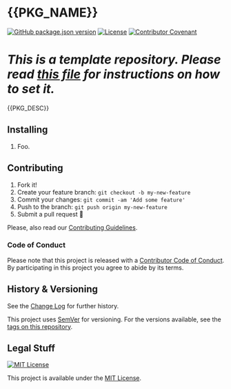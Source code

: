 # {{PKG_NAME}}

<!--
TODO Change version reference badge
BODY The [ReadMe file](README.md) has a badge referring to the repository's version. By default we use [Shields](https://shields.io/)' JSON version badge. If you are using a file other than a `.json` to keep version, change the line below.
-->
[![GitHub package.json version](https://img.shields.io/github/package-json/v/{{PKG_REPO}})](https://github.com/{{PKG_REPO}})
[![License](https://img.shields.io/github/license/{{PKG_REPO}}.svg)](https://github.com/{{PKG_REPO}})
[![Contributor Covenant](https://img.shields.io/badge/Contributor%20Covenant-v1.4%20adopted-ff69b4.svg)](CODE-OF-CONDUCT.md)

<!--
TODO Delete the notice line on ReadMe
BODY The [ReadMe file](README.md) has a notice line guiding to the template's tutorial. Delete it and replace by the repository's description.
-->
# *This is a template repository. Please read [this file](DELETE_ME.md) for instructions on how to set it.*

{{PKG_DESC}}

## Installing

<!--
TODO Set installation instructions
BODY If there is some installation method, define it on the [README file](README.md).
-->
1. Foo.

## Contributing

1. Fork it!
2. Create your feature branch: `git checkout -b my-new-feature`
3. Commit your changes: `git commit -am 'Add some feature'`
4. Push to the branch: `git push origin my-new-feature`
5. Submit a pull request :tada:

Please, also read our [Contributing Guidelines](CONTRIBUTING.md).

### Code of Conduct

Please note that this project is released with a [Contributor Code of Conduct](CODE-OF-CONDUCT.md). By participating in this project you agree to abide by its terms.

## History & Versioning

See the [Change Log](CHANGELOG.md) for further history.

This project uses [SemVer](http://semver.org/) for versioning. For the versions available, see the [tags on this repository](https://github.com/{{PKG_REPO}}/tags).

## Legal Stuff

<!--
TODO Set desired licese
BODY This repository's template sets the license to MIT's by default. If this is not the intended license, change it.
-->
[![MIT License](https://i.imgur.com/Ze3dFob.png)](LICENSE.md)

This project is available under the [MIT License](https://opensource.org/licenses/MIT).
